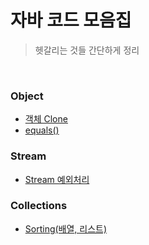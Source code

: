 # 자바 코드 모음집

> 헷갈리는 것들 간단하게 정리

&nbsp;

### Object
- [객체 Clone](./object/객체%20clone.md)
- [equals()](./object/equals().md)

### Stream
- [Stream 예외처리](./stream/Stream%20예외처리.md)

### Collections

- [Sorting(배열, 리스트)](./collections/Sorting(배열,%20리스트).md)

